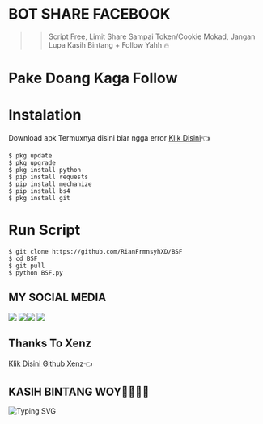 # BOT SHARE FACEBOOK
>> Script Free,
>> Limit Share Sampai Token/Cookie Mokad,
>> Jangan Lupa Kasih Bintang + Follow Yahh
>> 🔥
# Pake Doang Kaga Follow
# Instalation
Download apk Termuxnya disini biar ngga error
[Klik Disini](https://f-droid.org/repo/com.termux_117.apk)👈
```
$ pkg update
$ pkg upgrade
$ pkg install python
$ pip install requests
$ pip install mechanize
$ pip install bs4
$ pkg install git
```
# Run  Script
```
$ git clone https://github.com/RianFrmnsyhXD/BSF
$ cd BSF
$ git pull
$ python BSF.py
```
## MY SOCIAL MEDIA
[![](https://img.shields.io/badge/Github-black?logo=Github&logoColor=black&labelColor=white)](https://github.com/RianFrmnsyhXD) 
[![](https://img.shields.io/badge/Facebook-blue?logo=Facebook&logoColor=blue&labelColor=white)](https://www.facebook.com/RianFrmnsyhXD)[![](https://img.shields.io/badge/Instagram-red?logo=Instagram&logoColor=red&labelColor=white)](https://www.instagram.com/rianfrmnsyh24) [![](https://img.shields.io/badge/Whatsapp-CHAT-red?logo=Whatsapp&logoColor=Brightgreen&labelColor=white)](https://wa.me/6285697943078?text=Asalamualaikum+Bang+Rian+Ganteng:v)
## Thanks To Xenz
[Klik Disini Github Xenz](https://github.com/Xenz-11)👈
## KASIH BINTANG WOY🌟🌟🌟🌟
![Typing SVG](https://readme-typing-svg.herokuapp.com?lines=Selamat+Mencoba....!+)

